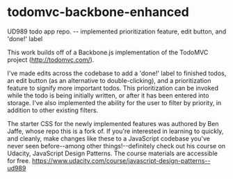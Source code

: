 # todomvc-backbone-enhanced
UD989 todo app repo. -- implemented prioritization feature, edit button, and 'done!' label

This work builds off of a Backbone.js implementation of the TodoMVC project (http://todomvc.com/).

I've made edits across the codebase to add a 'done!' label to finished todos, an edit button (as an alternative to double-clicking), and a prioritization feature to signify more important todos. This prioritization can be invoked while the todo is being initially written, or after it has been entered into storage. I've also implemented the ability for the user to filter by priority, in addition to other existing filters.

The starter CSS for the newly implemented features was authored by Ben Jaffe, whose repo this is a fork of. If you're interested in learning to quickly, and cleanly, make changes like these to a JavaScript codebase you've never seen before--among other things!--definitely check out his course on Udacity, JavaScript Design Patterns. The course materials are accessible for free. https://www.udacity.com/course/javascript-design-patterns--ud989
